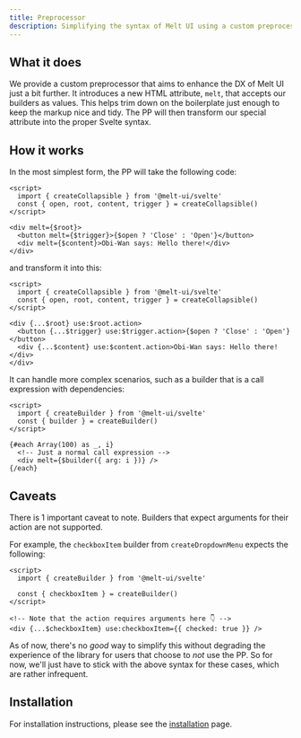 ```yaml
---
title: Preprocessor
description: Simplifying the syntax of Melt UI using a custom preprocessor.
---
```


## What it does

We provide a custom preprocessor that aims to enhance the DX of Melt UI just a bit further. It
introduces a new HTML attribute, `melt`, that accepts our builders as values. This helps trim down
on the boilerplate just enough to keep the markup nice and tidy. The PP will then transform our
special attribute into the proper Svelte syntax.

## How it works

In the most simplest form, the PP will take the following code:

```svelte
<script>
  import { createCollapsible } from '@melt-ui/svelte'
  const { open, root, content, trigger } = createCollapsible()
</script>

<div melt={$root}>
  <button melt={$trigger}>{$open ? 'Close' : 'Open'}</button>
  <div melt={$content}>Obi-Wan says: Hello there!</div>
</div>
```

and transform it into this:

```svelte
<script>
  import { createCollapsible } from '@melt-ui/svelte'
  const { open, root, content, trigger } = createCollapsible()
</script>

<div {...$root} use:$root.action>
  <button {...$trigger} use:$trigger.action>{$open ? 'Close' : 'Open'}</button>
  <div {...$content} use:$content.action>Obi-Wan says: Hello there!</div>
</div>
```

It can handle more complex scenarios, such as a builder that is a call expression with dependencies:

```svelte
<script>
  import { createBuilder } from '@melt-ui/svelte'
  const { builder } = createBuilder()
</script>

{#each Array(100) as _, i}
  <!-- Just a normal call expression -->
  <div melt={$builder({ arg: i })} />
{/each}
```

## Caveats

There is 1 important caveat to note. Builders that expect arguments for their action are not
supported.

For example, the `checkboxItem` builder from `createDropdownMenu` expects the following:

```svelte
<script>
  import { createBuilder } from '@melt-ui/svelte'

  const { checkboxItem } = createBuilder()
</script>

<!-- Note that the action requires arguments here 👇 -->
<div {...$checkboxItem} use:checkboxItem={{ checked: true }} />
```

As of now, there's no _good_ way to simplify this without degrading the experience of the library
for users that choose to _not_ use the PP. So for now, we'll just have to stick with the above
syntax for these cases, which are rather infrequent.

## Installation

For installation instructions, please see the
[installation](/docs/installation#preprocessor-installation) page.
